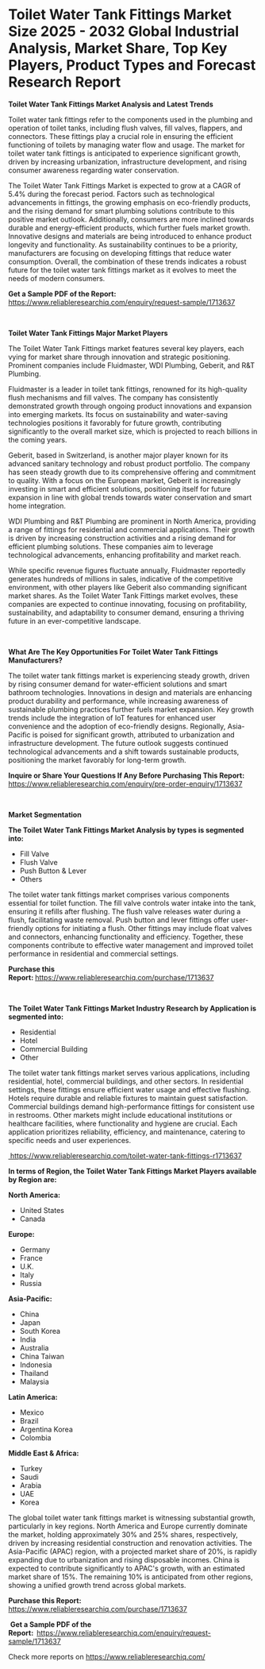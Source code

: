 <p><h1>Toilet Water Tank Fittings Market Size 2025 - 2032 Global Industrial Analysis, Market Share, Top Key Players, Product Types and Forecast Research Report</h1></p><p><strong>Toilet Water Tank Fittings Market Analysis and Latest Trends</strong></p>
<p><p>Toilet water tank fittings refer to the components used in the plumbing and operation of toilet tanks, including flush valves, fill valves, flappers, and connectors. These fittings play a crucial role in ensuring the efficient functioning of toilets by managing water flow and usage. The market for toilet water tank fittings is anticipated to experience significant growth, driven by increasing urbanization, infrastructure development, and rising consumer awareness regarding water conservation.</p><p>The Toilet Water Tank Fittings Market is expected to grow at a CAGR of 5.4% during the forecast period. Factors such as technological advancements in fittings, the growing emphasis on eco-friendly products, and the rising demand for smart plumbing solutions contribute to this positive market outlook. Additionally, consumers are more inclined towards durable and energy-efficient products, which further fuels market growth. Innovative designs and materials are being introduced to enhance product longevity and functionality. As sustainability continues to be a priority, manufacturers are focusing on developing fittings that reduce water consumption. Overall, the combination of these trends indicates a robust future for the toilet water tank fittings market as it evolves to meet the needs of modern consumers.</p></p>
<p><strong>Get a Sample PDF of the Report:&nbsp;</strong> <a href="https://www.reliableresearchiq.com/enquiry/request-sample/1713637?utm_campaign=3384&utm_medium=2&utm_source=Github&utm_content=ia&utm_term=10042025&utm_id=toilet-water-tank-fittings">https://www.reliableresearchiq.com/enquiry/request-sample/1713637</a></p>
<p>&nbsp;</p>
<p><strong>Toilet Water Tank Fittings Major Market Players</strong></p>
<p><p>The Toilet Water Tank Fittings market features several key players, each vying for market share through innovation and strategic positioning. Prominent companies include Fluidmaster, WDI Plumbing, Geberit, and R&T Plumbing.</p><p>Fluidmaster is a leader in toilet tank fittings, renowned for its high-quality flush mechanisms and fill valves. The company has consistently demonstrated growth through ongoing product innovations and expansion into emerging markets. Its focus on sustainability and water-saving technologies positions it favorably for future growth, contributing significantly to the overall market size, which is projected to reach billions in the coming years.</p><p>Geberit, based in Switzerland, is another major player known for its advanced sanitary technology and robust product portfolio. The company has seen steady growth due to its comprehensive offering and commitment to quality. With a focus on the European market, Geberit is increasingly investing in smart and efficient solutions, positioning itself for future expansion in line with global trends towards water conservation and smart home integration.</p><p>WDI Plumbing and R&T Plumbing are prominent in North America, providing a range of fittings for residential and commercial applications. Their growth is driven by increasing construction activities and a rising demand for efficient plumbing solutions. These companies aim to leverage technological advancements, enhancing profitability and market reach.</p><p>While specific revenue figures fluctuate annually, Fluidmaster reportedly generates hundreds of millions in sales, indicative of the competitive environment, with other players like Geberit also commanding significant market shares. As the Toilet Water Tank Fittings market evolves, these companies are expected to continue innovating, focusing on profitability, sustainability, and adaptability to consumer demand, ensuring a thriving future in an ever-competitive landscape.</p></p>
<p>&nbsp;</p>
<p><strong>What Are The Key Opportunities For Toilet Water Tank Fittings Manufacturers?</strong></p>
<p><p>The toilet water tank fittings market is experiencing steady growth, driven by rising consumer demand for water-efficient solutions and smart bathroom technologies. Innovations in design and materials are enhancing product durability and performance, while increasing awareness of sustainable plumbing practices further fuels market expansion. Key growth trends include the integration of IoT features for enhanced user convenience and the adoption of eco-friendly designs. Regionally, Asia-Pacific is poised for significant growth, attributed to urbanization and infrastructure development. The future outlook suggests continued technological advancements and a shift towards sustainable products, positioning the market favorably for long-term growth.</p></p>
<p><strong>Inquire or Share Your Questions If Any Before Purchasing This Report:</strong> <a href="https://www.reliableresearchiq.com/enquiry/pre-order-enquiry/1713637?utm_campaign=3384&utm_medium=2&utm_source=Github&utm_content=ia&utm_term=10042025&utm_id=toilet-water-tank-fittings">https://www.reliableresearchiq.com/enquiry/pre-order-enquiry/1713637</a></p>
<p>&nbsp;</p>
<p><strong>Market Segmentation</strong></p>
<p><strong>The Toilet Water Tank Fittings Market Analysis by types is segmented into:</strong></p>
<p><ul><li>Fill Valve</li><li>Flush Valve</li><li>Push Button & Lever</li><li>Others</li></ul></p>
<p><p>The toilet water tank fittings market comprises various components essential for toilet function. The fill valve controls water intake into the tank, ensuring it refills after flushing. The flush valve releases water during a flush, facilitating waste removal. Push button and lever fittings offer user-friendly options for initiating a flush. Other fittings may include float valves and connectors, enhancing functionality and efficiency. Together, these components contribute to effective water management and improved toilet performance in residential and commercial settings.</p></p>
<p><strong>Purchase this Report:&nbsp;</strong><a href="https://www.reliableresearchiq.com/purchase/1713637?utm_campaign=3384&utm_medium=2&utm_source=Github&utm_content=ia&utm_term=10042025&utm_id=toilet-water-tank-fittings">https://www.reliableresearchiq.com/purchase/1713637</a></p>
<p>&nbsp;</p>
<p><strong>The Toilet Water Tank Fittings Market Industry Research by Application is segmented into:</strong></p>
<p><ul><li>Residential</li><li>Hotel</li><li>Commercial Building</li><li>Other</li></ul></p>
<p><p>The toilet water tank fittings market serves various applications, including residential, hotel, commercial buildings, and other sectors. In residential settings, these fittings ensure efficient water usage and effective flushing. Hotels require durable and reliable fixtures to maintain guest satisfaction. Commercial buildings demand high-performance fittings for consistent use in restrooms. Other markets might include educational institutions or healthcare facilities, where functionality and hygiene are crucial. Each application prioritizes reliability, efficiency, and maintenance, catering to specific needs and user experiences.</p></p>
<p><a href="https://www.reliableresearchiq.com/toilet-water-tank-fittings-r1713637?utm_campaign=3384&utm_medium=2&utm_source=Github&utm_content=ia&utm_term=10042025&utm_id=toilet-water-tank-fittings">&nbsp;https://www.reliableresearchiq.com/toilet-water-tank-fittings-r1713637</a></p>
<p><strong>In terms of Region, the Toilet Water Tank Fittings Market Players available by Region are:</strong></p>
<p>
    <p> <strong> North America: </strong>
        <ul>
            <li>United States</li>
            <li>Canada</li>
        </ul>
        </p> 
    <p> <strong> Europe: </strong>
        <ul>
            <li>Germany</li>
            <li>France</li>
            <li>U.K.</li>
            <li>Italy</li>
            <li>Russia</li>
        </ul>
        </p> 
    <p> <strong> Asia-Pacific: </strong>
        <ul>
            <li>China</li>
            <li>Japan</li>
            <li>South Korea</li>
            <li>India</li>
            <li>Australia</li>
            <li>China Taiwan</li>
            <li>Indonesia</li>
            <li>Thailand</li>
            <li>Malaysia</li>
        </ul>
        </p> 
    <p> <strong> Latin America: </strong>
        <ul>
            <li>Mexico</li>
            <li>Brazil</li>
            <li>Argentina Korea</li>
            <li>Colombia</li>
        </ul>
        </p> 
    <p> <strong> Middle East & Africa: </strong>
        <ul>
            <li>Turkey</li>
            <li>Saudi</li>
            <li>Arabia</li>
            <li>UAE</li>
            <li>Korea</li>
        </ul>
    </p>
    </p>
<p><p>The global toilet water tank fittings market is witnessing substantial growth, particularly in key regions. North America and Europe currently dominate the market, holding approximately 30% and 25% shares, respectively, driven by increasing residential construction and renovation activities. The Asia-Pacific (APAC) region, with a projected market share of 20%, is rapidly expanding due to urbanization and rising disposable incomes. China is expected to contribute significantly to APAC's growth, with an estimated market share of 15%. The remaining 10% is anticipated from other regions, showing a unified growth trend across global markets.</p></p>
<p><strong>Purchase this Report: </strong><a href="https://www.reliableresearchiq.com/purchase/1713637?utm_campaign=3384&utm_medium=2&utm_source=Github&utm_content=ia&utm_term=10042025&utm_id=toilet-water-tank-fittings">https://www.reliableresearchiq.com/purchase/1713637</a></p>
<p>&nbsp;<strong>Get a Sample PDF of the Report:&nbsp;&nbsp;</strong><a href="https://www.reliableresearchiq.com/enquiry/request-sample/1713637?utm_campaign=3384&utm_medium=2&utm_source=Github&utm_content=ia&utm_term=10042025&utm_id=toilet-water-tank-fittings">https://www.reliableresearchiq.com/enquiry/request-sample/1713637</a></p>
<p><strong></strong></p>
<p>Check more reports on <a href="https://www.reliableresearchiq.com/?utm_campaign=3384&utm_medium=2&utm_source=Github&utm_content=ia&utm_term=10042025&utm_id=toilet-water-tank-fittings">https://www.reliableresearchiq.com/</a></p>